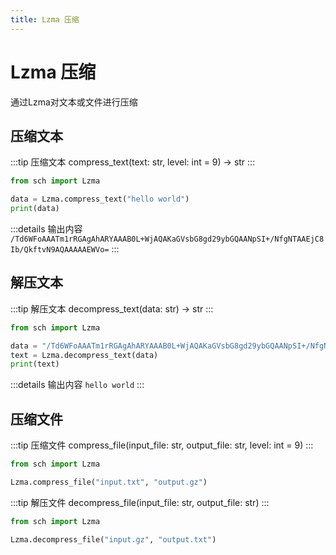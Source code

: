 ```yaml
---
title: Lzma 压缩
---
```

# Lzma 压缩
通过Lzma对文本或文件进行压缩
## 压缩文本
:::tip 压缩文本
compress_text(text: str, level: int = 9) -> str
:::
```python
from sch import Lzma

data = Lzma.compress_text("hello world")
print(data)
```
:::details 输出内容
`/Td6WFoAAATm1rRGAgAhARYAAAB0L+WjAQAKaGVsbG8gd29ybGQAANpSI+/NfgNTAAEjC8Ib/QkftvN9AQAAAAAEWVo=`
::: 
## 解压文本
:::tip 解压文本
decompress_text(data: str) -> str
:::
```python
from sch import Lzma

data = "/Td6WFoAAATm1rRGAgAhARYAAAB0L+WjAQAKaGVsbG8gd29ybGQAANpSI+/NfgNTAAEjC8Ib/QkftvN9AQAAAAAEWVo="
text = Lzma.decompress_text(data)
print(text)
```
:::details 输出内容
`hello world`
:::
## 压缩文件
:::tip 压缩文件
compress_file(input_file: str, output_file: str, level: int = 9)
:::
```python
from sch import Lzma

Lzma.compress_file("input.txt", "output.gz")
```
:::tip 解压文件
decompress_file(input_file: str, output_file: str)
:::
```python
from sch import Lzma

Lzma.decompress_file("input.gz", "output.txt")
```

